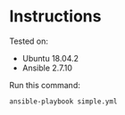 # Instructions

Tested on:
- Ubuntu 18.04.2
- Ansible 2.7.10

Run this command:

    ansible-playbook simple.yml
